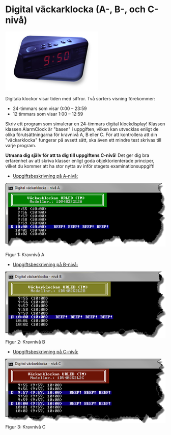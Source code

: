 # Digital väckarklocka (A-, B-, och C-nivå)

![ScreenShot A](bilder/digitalClockDisplay.png)

Digitala klockor visar tiden med siffror. Två sorters visning förekommer:

* 24-timmars som visar 0:00 – 23:59
* 12 timmars som visar 1:00 – 12:59

Skriv ett program som simulerar en 24-timmars digital klockdisplay! Klassen klassen AlarmClock är "basen" i uppgiften, vilken kan utvecklas enligt de olika förutsättningarna för kravnivå A, B eller C. För att kontrollera att din "väckarklocka" fungerar på avsett sätt, ska även ett mindre test skrivas till varje program. 

__Utmana dig själv för att ta dig till uppgiftens C-nivå__! Det ger dig bra erfarenhet av att skriva klasser enligt goda objektorienterade principer, vilket du kommer att ha stor nytta av inför stegets examinationsuppgift!    

- [Uppgiftsbeskrivning på A-nivå:](a-niva/)

![ScreenShot A](bilder/a-bilder/alarmClock_A.png)

Figur 1: Kravnivå A

- [Uppgiftsbeskrivning på B-nivå:](b-niva/)

![ScreenShot B](bilder/b-bilder/alarmClock_B.png)
Figur 2: Kravnivå B

- [Uppgiftsbeskrivning på C-nivå:](c-niva/)

![ScreenShot C](bilder/c-bilder/alarmClock_C.png)
Figur 3: Kravnivå C